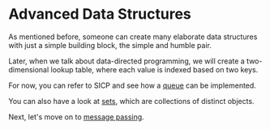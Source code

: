 ﻿# Advanced Data Structures
As mentioned before, someone can create many elaborate data structures with just a simple building block, the simple and humble pair.

Later, when we talk about data-directed programming, we will create a two-dimensional lookup table, where each value
is indexed based on two keys.

For now, you can refer to SICP and see how a [queue](https://mitp-content-server.mit.edu/books/content/sectbyfn/books_pres_0/6515/sicp.zip/full-text/book/book-Z-H-22.html#%_sec_3.3.2)
can be implemented.

You can also have a look at [sets](https://mitp-content-server.mit.edu/books/content/sectbyfn/books_pres_0/6515/sicp.zip/full-text/book/book-Z-H-16.html#%_sec_2.3.3),
which are collections of distinct objects.

Next, let's move on to [message passing](message-passing.md).